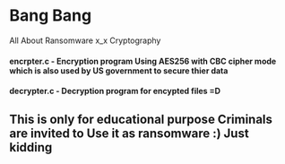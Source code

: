 # Bang Bang
All About Ransomware x_x Cryptography

<h4> encrpter.c - Encryption program Using AES256 with CBC cipher mode which is also used by US government to secure thier data</h4>
<h4> decrypter.c - Decryption program for encypted files =D </h4>


<h2> This is only for educational purpose Criminals are invited to Use it as ransomware :) Just kidding </h2>
